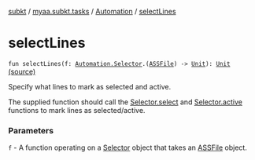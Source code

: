 [subkt](../../index.md) / [myaa.subkt.tasks](../index.md) / [Automation](index.md) / [selectLines](./select-lines.md)

# selectLines

`fun selectLines(f: `[`Automation.Selector`](-selector/index.md)`.(`[`ASSFile`](../../myaa.subkt.ass/-a-s-s-file/index.md)`) -> `[`Unit`](https://kotlinlang.org/api/latest/jvm/stdlib/kotlin/-unit/index.html)`): `[`Unit`](https://kotlinlang.org/api/latest/jvm/stdlib/kotlin/-unit/index.html) [(source)](https://github.com/Myaamori/SubKt/blob/0.1.12/src/main/kotlin/myaa/subkt/tasks/asstasks.kt#L763)

Specify what lines to mark as selected and active.

The supplied function should call the [Selector.select](-selector/select.md) and [Selector.active](-selector/active.md)
functions to mark lines as selected/active.

### Parameters

`f` - A function operating on a [Selector](-selector/index.md) object that takes an [ASSFile](../../myaa.subkt.ass/-a-s-s-file/index.md) object.